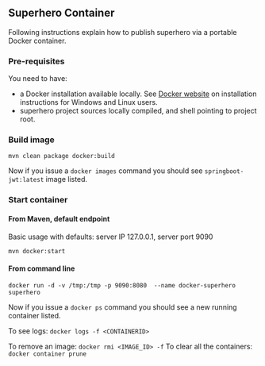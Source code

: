 ## Superhero Container

Following instructions explain how to publish superhero via a portable Docker container.

### Pre-requisites
You need to have:
- a Docker installation available locally. See [Docker website](https://docs.docker.com/install/) on installation instructions for Windows and Linux users.
- superhero project sources locally compiled, and shell pointing to project root.


### Build image
`mvn clean package docker:build`

Now if you issue a `docker images` command you should see `springboot-jwt:latest` image listed.


### Start container

#### From Maven, default endpoint
Basic usage with defaults: server IP 127.0.0.1, server port 9090

`mvn docker:start`

#### From command line
`docker run -d -v /tmp:/tmp -p 9090:8080  --name docker-superhero superhero`

Now if you issue a `docker ps` command you should see a new running container listed.

To see logs:
`docker logs -f <CONTAINERID>`


To remove an image:
`docker rmi <IMAGE_ID> -f`
To clear all the containers:
`docker container prune`

